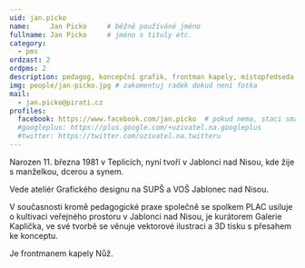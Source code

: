 ```yaml
---
uid: jan.picko
name:     Jan Picko   	# běžně používáné jméno
fullname: Jan Picko   	# jméno s tituly etc.
category:
  - pms
ordzast: 2
ordpms: 2
description: pedagog, koncepční grafik, frontman kapely, místopředseda MS
img: people/jan-picko.jpg # zakomentuj radek dokud není fotka
mail:
  - jan.picko@pirati.cz
profiles:
  facebook: https://www.facebook.com/jan.picko  # pokud nema, staci smazat tuto radku
  #googleplus: https://plus.google.com/+uzivatel.na.googleplus
  #twitter: https://twitter.com/uzivatel.na.twitteru
---
```


Narozen 11. března 1981 v Teplicích, nyní tvoří v Jablonci nad Nisou, kde žije s manželkou, dcerou a synem.

Vede ateliér Grafického designu na SUPŠ a VOŠ Jablonec nad Nisou.

V současnosti kromě pedagogické praxe společně se spolkem PLAC usiluje o kultivaci veřejného prostoru v Jablonci nad Nisou, je kurátorem Galerie Kaplička, ve své tvorbě se věnuje vektorové ilustraci a 3D tisku s přesahem ke konceptu.

Je frontmanem kapely Nůž.